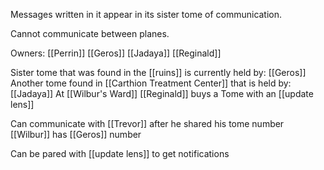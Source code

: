 Messages written in it appear in its sister tome of communication.

Cannot communicate between planes.

Owners:
	[[Perrin]]
	[[Geros]]
	[[Jadaya]]
	[[Reginald]]
	
Sister tome that was found in the [[ruins]] is currently held by: [[Geros]]
Another tome found in [[Carthion Treatment Center]] that is held by: [[Jadaya]]
At [[Wilbur's Ward]] [[Reginald]] buys a Tome with an [[update lens]]

Can communicate with [[Trevor]] after he shared his tome number
[[Wilbur]] has [[Geros]] number

Can be pared with [[update lens]] to get notifications